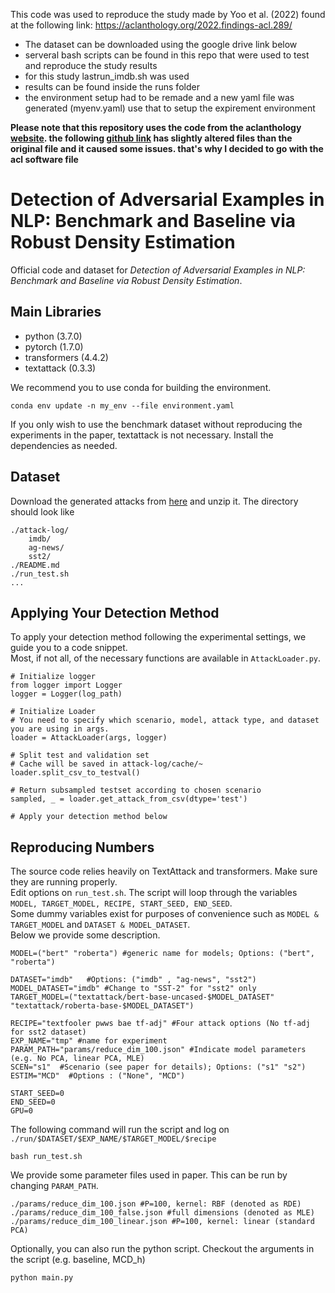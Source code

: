 
This code was used to reproduce the study made by Yoo et al. (2022) found at the following link: https://aclanthology.org/2022.findings-acl.289/

* The dataset can be downloaded using the google drive link below
* serveral bash scripts can be found in this repo that were used to test and reproduce the study results
* for this study lastrun_imdb.sh was used
* results can be found inside the runs folder
* the environment setup had to be remade and a new yaml file was generated (myenv.yaml) use that to setup the expirement environment

**Please note that this repository uses the code from the aclanthology [website](https://aclanthology.org/2022.findings-acl.289/). the following [github link](https://github.com/bangawayoo/adversarial-examples-in-text-classification) has slightly altered files than the original file and it caused some issues. that's why I decided to go with the acl software file**

# Detection of Adversarial Examples in NLP: Benchmark and Baseline via Robust Density Estimation

Official code and dataset for *Detection of Adversarial Examples in NLP: Benchmark and Baseline via Robust Density Estimation*.

## Main Libraries
* python (3.7.0)
* pytorch (1.7.0)
* transformers (4.4.2)
* textattack (0.3.3)

We recommend you to use conda for building the environment.
```
conda env update -n my_env --file environment.yaml
```
If you only wish to use the benchmark dataset without reproducing the experiments in the paper, textattack is not necessary.
Install the dependencies as needed. 

## Dataset 
Download the generated attacks from [here](https://drive.google.com/file/d/1VMiyg5Mrwwhz-156F4PH7-mTNla_CYJ1/view?usp=sharing) and unzip it. The directory should look like 
```
./attack-log/
    imdb/
    ag-news/
    sst2/
./README.md 
./run_test.sh
... 
```


## Applying Your Detection Method 
To apply your detection method following the experimental settings, we guide you to a code snippet.  
Most, if not all, of the necessary functions are available in `AttackLoader.py`.
```
# Initialize logger 
from logger import Logger 
logger = Logger(log_path)

# Initialize Loader 
# You need to specify which scenario, model, attack type, and dataset you are using in args. 
loader = AttackLoader(args, logger)

# Split test and validation set
# Cache will be saved in attack-log/cache/~ 
loader.split_csv_to_testval() 

# Return subsampled testset according to chosen scenario 
sampled, _ = loader.get_attack_from_csv(dtype='test')

# Apply your detection method below 
```


## Reproducing Numbers
The source code relies heavily on TextAttack and transformers. Make sure they are running properly.  
Edit options on `run_test.sh`.
The script will loop through the variables `MODEL, TARGET_MODEL, RECIPE, START_SEED, END_SEED`.  
Some dummy variables exist for purposes of convenience such as `MODEL & TARGET_MODEL` and `DATASET & MODEL_DATASET`.   
Below we provide some description.
```
MODEL=("bert" "roberta") #generic name for models; Options: ("bert", "roberta") 

DATASET="imdb"   #Options: ("imdb" , "ag-news", "sst2")
MODEL_DATASET="imdb" #Change to "SST-2" for "sst2" only
TARGET_MODEL=("textattack/bert-base-uncased-$MODEL_DATASET" "textattack/roberta-base-$MODEL_DATASET")

RECIPE="textfooler pwws bae tf-adj" #Four attack options (No tf-adj for sst2 dataset)
EXP_NAME="tmp" #name for experiment
PARAM_PATH="params/reduce_dim_100.json" #Indicate model parameters (e.g. No PCA, linear PCA, MLE) 
SCEN="s1"  #Scenario (see paper for details); Options: ("s1" "s2") 
ESTIM="MCD"  #Options : ("None", "MCD")

START_SEED=0
END_SEED=0
GPU=0
```
The following command will run the script and log on `./run/$DATASET/$EXP_NAME/$TARGET_MODEL/$recipe`
```
bash run_test.sh 
```

We provide some parameter files used in paper. This can be run by changing `PARAM_PATH`. 
```
./params/reduce_dim_100.json #P=100, kernel: RBF (denoted as RDE) 
./params/reduce_dim_100_false.json #full dimensions (denoted as MLE)
./params/reduce_dim_100_linear.json #P=100, kernel: linear (standard PCA)
```

Optionally, you can also run the python script.
Checkout the arguments in the script (e.g. baseline, MCD_h)
```
python main.py 
```
